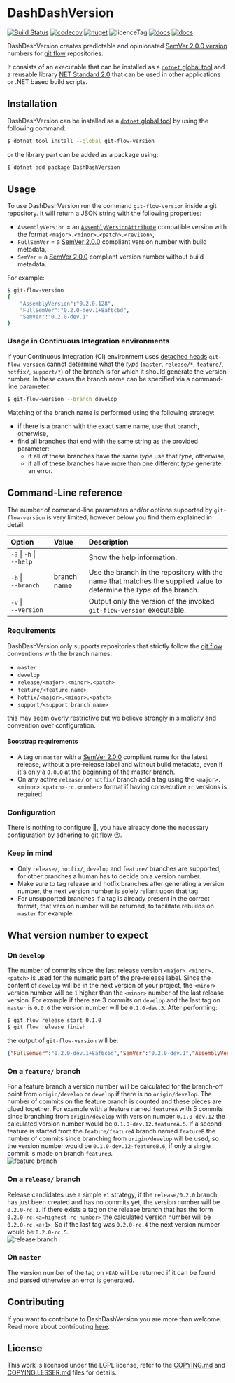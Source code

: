# DashDashVersion

[![Build Status](https://dev.azure.com/basbossink0470/DashDashVersion/_apis/build/status/hightechict.DashDashVersion?branchName=master)](https://dev.azure.com/basbossink0470/DashDashVersion/_build/latest?definitionId=1&branchName=master)
[![codecov](https://codecov.io/gh/hightechict/DashDashVersion/branch/master/graph/badge.svg)](https://codecov.io/gh/hightechict/DashDashVersion)
[![nuget](https://img.shields.io/nuget/v/git-flow-version.svg?color=green)](https://www.nuget.org/packages/git-flow-version/)
![licenceTag](https://img.shields.io/github/license/hightechict/DashDashVersion.svg?color=purple)
[![docs](https://img.shields.io/badge/-docs-blue.svg)](https://www.dashdashversion.net/)
[![docs](https://img.shields.io/badge/-repository-green.svg)](https://github.com/hightechict/DashDashVersion)

DashDashVersion creates predictable and opinionated [SemVer 2.0.0 version][SemVer2] numbers for [git flow][gitFlow] repositories.

It consists of an executable that can be installed as a [`dotnet` global tool][globalTool] and a reusable library [NET Standard 2.0](https://docs.microsoft.com/en-us/dotnet/standard/net-standard) that can be used in other applications or .NET based build scripts.

## Installation

DashDashVersion can be installed as a [`dotnet` global tool][globalTool] by using the following command:

```bash
$ dotnet tool install --global git-flow-version
```

or the library part can be added as a package using:

```bash
$ dotnet add package DashDashVersion
```

## Usage

To use DashDashVersion run the command `git-flow-version` inside a git repository.
It will return a JSON string with the following properties:

* `AssemblyVersion` = an [`AssemblyVersionAttribute`](https://docs.microsoft.com/en-us/dotnet/api/system.reflection.assemblyversionattribute?view=netstandard-2.0) compatible version with the format `<major>.<minor>.<patch>.<revison>`,
* `FullSemVer` = a [SemVer 2.0.0][SemVer2] compliant version number with build metadata,
* `SemVer` = a [SemVer 2.0.0][SemVer2] compliant version number without build metadata.

For example:

```bash
$ git-flow-version
{
    "AssemblyVersion":"0.2.0.128",
    "FullSemVer":"0.2.0-dev.1+8af6c6d",
    "SemVer":"0.2.0-dev.1"
}
```

### Usage in Continuous Integration environments

If your Continuous Integration (CI) environment uses [detached heads](https://git-scm.com/docs/git-checkout#_detached_head) `git-flow-version` cannot determine what the _type_ (`master`, `release/*`, `feature/`, `hotfix/`, `support/*`) of the branch is for which it should generate the version number. In these cases the branch name can be specified via a command-line parameter:

```bash
$ git-flow-wersion --branch develop
```

Matching of the branch name is performed using the following strategy:

* if there is a branch with the exact same name, use that branch, otherwise,
* find all branches that end with the same string as the provided parameter:
  * if all of these branches have the same _type_ use that _type_, otherwise,
  * if all of these branches have more than one different _type_ generate an error.

## Command-Line reference

The number of command-line parameters and/or options supported by `git-flow-version` is very limited, however below you find them explained in detail:

| Option                   | Value       | Description |
| :----------------------- | :---------- | :---------- |
| `‑?` \| `‑h` \| `‑‑help` |             | Show the help information. |
| `‑b` \| `‑‑branch`       | branch name | Use the branch in the repository with the name that matches the supplied value to determine the _type_ of the branch. |
| `‑v` \| `‑‑version`      |             | Output only the version of the invoked `git‑flow‑version` executable. |

### Requirements

DashDashVersion only supports repositories that strictly follow the [git flow][gitFlow] conventions with the branch names:

* `master`
* `develop`
* `release/<major>.<minor>.<patch>`
* `feature/<feature name>`
* `hotfix/<major>.<minor>.<patch>`
* `support/<support branch name>`

this may seem overly restrictive but we believe strongly in simplicity and convention over configuration.

#### Bootstrap requirements

* A tag on `master` with a [SemVer 2.0.0][SemVer2] compliant name for the latest release, without a pre-release label and without build metadata, even if it's only a `0.0.0` at the beginning of the master branch.
* On any active `release/` or `hotfix/` branch add a tag using the  `<major>.<minor>.<patch>-rc.<number>` format if having consecutive `rc` versions is required.

### Configuration

There is nothing to configure 🙌, you have already done the necessary configuration by adhering to [git flow][gitFlow] 😜.

### Keep in mind

* Only `release/`, `hotfix/`, `develop` and `feature/` branches are supported, for other branches a human has to decide on a version number.
* Make sure to tag release and hotfix branches after generating a version number, the next version number is solely reliant upon that tag.
* For unsupported branches if a tag is already present in the correct format, that version number will be returned, to facilitate rebuilds on `master` for example.

## What version number to expect

### On `develop`

The number of commits since the last release version `<major>.<minor>.<patch>` is used for the numeric part of the pre-release label. Since the content of `develop` will be in the next version of your project, the `<minor>` version number will be `1` higher than the `<minor>` number of the last release version.
For example if there are 3 commits on `develop` and the last tag on `master` is `0.0.0` the version number will be `0.1.0-dev.3`.
After performing:

```bash
$ git flow release start 0.1.0
$ git flow release finish
```
the output of `git-flow-version` will be:

```json
{"FullSemVer":"0.2.0-dev.1+8af6c6d","SemVer":"0.2.0-dev.1","AssemblyVersion":"0.2.0.128"}
```

### On a `feature/` branch

For a feature branch a version number will be calculated for the branch-off point from `origin/develop` or `develop` if there is no `origin/develop`. The number of commits on the feature branch is counted and these pieces are glued together.
For example with a feature named `featureA` with 5 commits since branching from `origin/develop` with version number `0.1.0-dev.12` the calculated version number would be `0.1.0-dev.12.featureA.5`.
If a second feature is started from the `feature/featureA` branch named `featureB` the number of commits since branching from `origin/develop` will be used, so the version number would be `0.1.0-dev.12-featureB.6`, if only a single commit is made on branch `featureB`.  
![feature branch](https://raw.githubusercontent.com/hightechict/DashDashVersion/develop/doc/images/feature.svg?sanitize=true)

### On a `release/` branch

Release candidates use a simple `+1` strategy, if the `release/0.2.0` branch has just been created and has no commits yet, the version number will be `0.2.0-rc.1`.
If there exists a tag on the release branch that has the form `0.2.0-rc.<a=highest rc number>` the calculated version number will be `0.2.0-rc.<a+1>`.
So if the last tag was `0.2.0-rc.4` the next version number would be `0.2.0-rc.5`.  
![release branch](https://raw.githubusercontent.com/hightechict/DashDashVersion/develop/doc/images/release.svg?sanitize=true)

### On `master`

The version number of the tag on `HEAD` will be returned if it can be found and parsed otherwise an error is generated.

## Contributing

If you want to contribute to DashDashVersion you are more than welcome.  
Read more about contributing [here][contribute].

## License

This work is licensed under the LGPL license, refer to the [COPYING.md][license] and [COPYING.LESSER.md][licenseExtension] files for details.

[license]: https://github.com/dashdashversion/COPYING.md
[licenseExtension]: https://github.com/dashdashversion/COPYING.LESSER.md
[SemVer2]: https://semver.org/
[gitFlow]: https://nl.atlassian.com/git/tutorials/comparing-workflows/gitflow-workflow
[globalTool]: https://docs.microsoft.com/en-us/dotnet/core/tools/global-tools
[source]: https://github.com/dashdashversion
[contribute]: https://github.com/dashdashversion/CONTRIBUTING.md 
